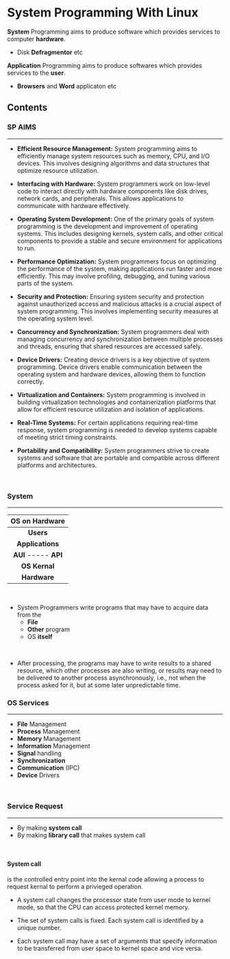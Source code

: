 # System Programming With Linux

**System** Programming aims to produce software which provides services to computer **hardware**.
- Disk **Defragmentor** etc

**Application** Programming aims to produce softwares which provides services to the **user**. 
- **Browsers** and **Word** applicaton etc

## Contents


### SP AIMS
---

- **Efficient Resource Management:** System programming aims to efficiently manage system resources such as memory, CPU, and I/O devices. This involves designing algorithms and data structures that optimize resource utilization.

- **Interfacing with Hardware:** System programmers work on low-level code to interact directly with hardware components like disk drives, network cards, and peripherals. This allows applications to communicate with hardware effectively.

- **Operating System Development:** One of the primary goals of system programming is the development and improvement of operating systems. This includes designing kernels, system calls, and other critical components to provide a stable and secure environment for applications to run.

- **Performance Optimization:** System programmers focus on optimizing the performance of the system, making applications run faster and more efficiently. This may involve profiling, debugging, and tuning various parts of the system.

- **Security and Protection:** Ensuring system security and protection against unauthorized access and malicious attacks is a crucial aspect of system programming. This involves implementing security measures at the operating system level.

- **Concurrency and Synchronization:** System programmers deal with managing concurrency and synchronization between multiple processes and threads, ensuring that shared resources are accessed safely.

- **Device Drivers:** Creating device drivers is a key objective of system programming. Device drivers enable communication between the operating system and hardware devices, allowing them to function correctly.

- **Virtualization and Containers:** System programming is involved in building virtualization technologies and containerization platforms that allow for efficient resource utilization and isolation of applications.

- **Real-Time Systems:** For certain applications requiring real-time response, system programming is needed to develop systems capable of meeting strict timing constraints.

- **Portability and Compatibility:** System programmers strive to create systems and software that are portable and compatible across different platforms and architectures.

<br>

### System
---

|    OS on Hardware     |
| :-------------------: |
|       **Users**       |
|    **Applications**    |
| **AUI** ----- **API** |
|   **OS** **Kernal**   |
|     **Hardware**      |

<br>

- System Programmers write programs that may have to acquire data from the
  - **File**
  - **Other** program
  - OS **itself**
   
<br>

- After processing, the programs may have to write results
to a shared resource, which other processes are also
writing, or results may need to be delivered to another
process asynchronously, i.e., not when the process asked
for it, but at some later unpredictable time.

### OS Services
---

- **File** Management
- **Process** Management
- **Memory** Management
- **Information** Management
- **Signal** handling
- **Synchronization**
- **Communication** (IPC)
- **Device** Drivers

<br>

### Service Request 
---

- By making **system call**
- By making **library call** that makes system call

<br>
  
#### System call 

is the controlled entry point into the kernal code allowing a process to request kernal to perform a privieged operation.

- A system call changes the processor state from user mode to
kernel mode, so that the CPU can access protected kernel memory.

- The set of system calls is fixed. Each system call is identified by a
unique number.

- Each system call may have a set of arguments that specify
information to be transferred from user space to kernel space and
vice versa.

